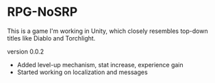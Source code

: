 # RPG-NoSRP
This is a game I'm working in Unity, which closely resembles top-down titles like Diablo and Torchlight.

version 0.0.2
- Added level-up mechanism, stat increase, experience gain
- Started working on localization and messages
